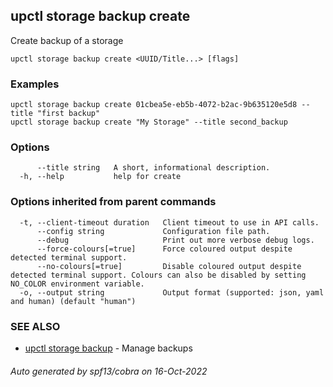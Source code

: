 ## upctl storage backup create

Create backup of a storage

```
upctl storage backup create <UUID/Title...> [flags]
```

### Examples

```
upctl storage backup create 01cbea5e-eb5b-4072-b2ac-9b635120e5d8 --title "first backup"
upctl storage backup create "My Storage" --title second_backup
```

### Options

```
      --title string   A short, informational description.
  -h, --help           help for create
```

### Options inherited from parent commands

```
  -t, --client-timeout duration   Client timeout to use in API calls.
      --config string             Configuration file path.
      --debug                     Print out more verbose debug logs.
      --force-colours[=true]      Force coloured output despite detected terminal support.
      --no-colours[=true]         Disable coloured output despite detected terminal support. Colours can also be disabled by setting NO_COLOR environment variable.
  -o, --output string             Output format (supported: json, yaml and human) (default "human")
```

### SEE ALSO

* [upctl storage backup](upctl_storage_backup.md)	 - Manage backups

###### Auto generated by spf13/cobra on 16-Oct-2022
